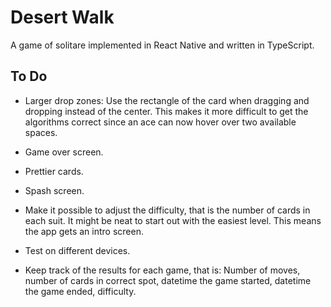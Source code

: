# Desert Walk

A game of solitare implemented in React Native and written in TypeScript.

## To Do

* Larger drop zones: Use the rectangle of the card when dragging and dropping instead of the center. This makes it more difficult to get the algorithms correct since an ace can now hover over two available spaces.
* Game over screen.
* Prettier cards.
* Spash screen.
* Make it possible to adjust the difficulty, that is the number of cards in each suit. It might be neat to start out with the easiest level. This means the app gets an intro screen.
* Test on different devices.

* Keep track of the results for each game, that is: Number of moves, number of cards in correct spot, datetime the game started, datetime the game ended, difficulty.